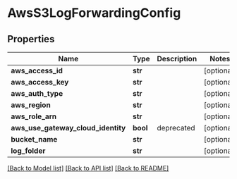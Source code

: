 # AwsS3LogForwardingConfig

## Properties
Name | Type | Description | Notes
------------ | ------------- | ------------- | -------------
**aws_access_id** | **str** |  | [optional] 
**aws_access_key** | **str** |  | [optional] 
**aws_auth_type** | **str** |  | [optional] 
**aws_region** | **str** |  | [optional] 
**aws_role_arn** | **str** |  | [optional] 
**aws_use_gateway_cloud_identity** | **bool** | deprecated | [optional] 
**bucket_name** | **str** |  | [optional] 
**log_folder** | **str** |  | [optional] 

[[Back to Model list]](../README.md#documentation-for-models) [[Back to API list]](../README.md#documentation-for-api-endpoints) [[Back to README]](../README.md)


